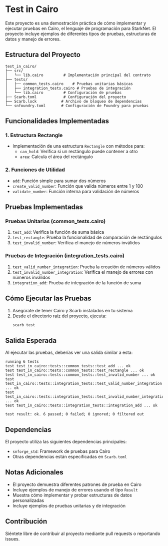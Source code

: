 # Test in Cairo

Este proyecto es una demostración práctica de cómo implementar y ejecutar pruebas en Cairo, el lenguaje de programación para StarkNet. El proyecto incluye ejemplos de diferentes tipos de pruebas, estructuras de datos y manejo de errores.

## Estructura del Proyecto

```
test_in_cairo/
├── src/
│   └── lib.cairo         # Implementación principal del contrato
├── tests/
│   ├── common_tests.cairo    # Pruebas unitarias básicas
│   ├── integration_tests.cairo # Pruebas de integración
│   └── lib.cairo         # Configuración de pruebas
├── Scarb.toml            # Configuración del proyecto
├── Scarb.lock           # Archivo de bloqueo de dependencias
└── snfoundry.toml       # Configuración de Foundry para pruebas
```

## Funcionalidades Implementadas

### 1. Estructura Rectangle

- Implementación de una estructura `Rectangle` con métodos para:
  - `can_hold`: Verifica si un rectángulo puede contener a otro
  - `area`: Calcula el área del rectángulo

### 2. Funciones de Utilidad

- `add`: Función simple para sumar dos números
- `create_valid_number`: Función que valida números entre 1 y 100
- `validate_number`: Función interna para validación de números

## Pruebas Implementadas

### Pruebas Unitarias (common_tests.cairo)

1. `test_add`: Verifica la función de suma básica
2. `test_rectangle`: Prueba la funcionalidad de comparación de rectángulos
3. `test_invalid_number`: Verifica el manejo de números inválidos

### Pruebas de Integración (integration_tests.cairo)

1. `test_valid_number_integration`: Prueba la creación de números válidos
2. `test_invalid_number_integration`: Verifica el manejo de errores con números inválidos
3. `integration_add`: Prueba de integración de la función de suma

## Cómo Ejecutar las Pruebas

1. Asegúrate de tener Cairo y Scarb instalados en tu sistema
2. Desde el directorio raíz del proyecto, ejecuta:
   ```bash
   scarb test
   ```

## Salida Esperada

Al ejecutar las pruebas, deberías ver una salida similar a esta:

```
running 6 tests
test test_in_cairo::tests::common_tests::test_add ... ok
test test_in_cairo::tests::common_tests::test_rectangle ... ok
test test_in_cairo::tests::common_tests::test_invalid_number ... ok
test test_in_cairo::tests::integration_tests::test_valid_number_integration ... ok
test test_in_cairo::tests::integration_tests::test_invalid_number_integration ... ok
test test_in_cairo::tests::integration_tests::integration_add ... ok

test result: ok. 6 passed; 0 failed; 0 ignored; 0 filtered out
```

## Dependencias

El proyecto utiliza las siguientes dependencias principales:

- `snforge_std`: Framework de pruebas para Cairo
- Otras dependencias están especificadas en `Scarb.toml`

## Notas Adicionales

- El proyecto demuestra diferentes patrones de prueba en Cairo
- Incluye ejemplos de manejo de errores usando el tipo `Result`
- Muestra cómo implementar y probar estructuras de datos personalizadas
- Incluye ejemplos de pruebas unitarias y de integración

## Contribución

Siéntete libre de contribuir al proyecto mediante pull requests o reportando issues.
